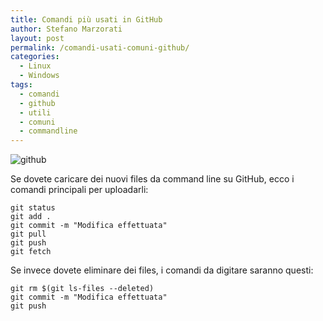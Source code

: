```yaml
---
title: Comandi più usati in GitHub
author: Stefano Marzorati
layout: post
permalink: /comandi-usati-comuni-github/
categories:
  - Linux
  - Windows
tags:
  - comandi
  - github
  - utili
  - comuni
  - commandline
---
```

![github](http://www.molecularecologist.com/wp-content/uploads/2013/11/github-logo.jpg)   

Se dovete caricare dei nuovi files da command line su GitHub, ecco i comandi principali per uploadarli:   

`git status`   
`git add .`   
`git commit -m "Modifica effettuata"`   
`git pull`   
`git push`   
`git fetch`   

Se invece dovete eliminare dei files, i comandi da digitare saranno questi:   

`git rm $(git ls-files --deleted)`   
`git commit -m "Modifica effettuata"`   
`git push`   